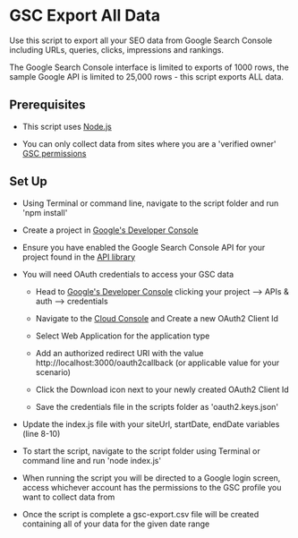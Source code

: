 # GSC Export All Data

Use this script to export all your SEO data from Google Search Console including URLs, queries, clicks, impressions and rankings.

The Google Search Console interface is limited to exports of 1000 rows, the sample Google API is limited to 25,000 rows - this script exports ALL data.

## Prerequisites

- This script uses [Node.js](https://nodejs.org/en/)

- You can only collect data from sites where you are a 'verified owner' [GSC permissions](https://developers.google.com/webmaster-tools/search-console-api-original/v3/prereqs)

## Set Up

- Using Terminal or command line, navigate to the script folder and run 'npm install'

- Create a project in [Google's Developer Console](https://console.developers.google.com/projectcreate)

- Ensure you have enabled the Google Search Console API for your project found in the [API library](https://console.developers.google.com/apis/library)

- You will need OAuth credentials to access your GSC data

  - Head to [Google's Developer Console](https://console.cloud.google.com/apis/credentials) clicking your project --> APIs & auth --> credentials

  - Navigate to the [Cloud Console](https://console.cloud.google.com/apis/credentials) and Create a new OAuth2 Client Id

  - Select Web Application for the application type

  - Add an authorized redirect URI with the value http://localhost:3000/oauth2callback (or applicable value for your scenario)

  - Click the Download icon next to your newly created OAuth2 Client Id

  - Save the credentials file in the scripts folder as 'oauth2.keys.json'

- Update the index.js file with your siteUrl, startDate, endDate variables (line 8-10)

- To start the script, navigate to the script folder using Terminal or command line and run 'node index.js'

- When running the script you will be directed to a Google login screen, access whichever account has the permissions to the GSC profile you want to collect data from

- Once the script is complete a gsc-export.csv file will be created containing all of your data for the given date range

